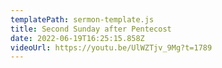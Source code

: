 ```yaml
---
templatePath: sermon-template.js
title: Second Sunday after Pentecost
date: 2022-06-19T16:25:15.858Z
videoUrl: https://youtu.be/UlWZTjv_9Mg?t=1789
---
```

